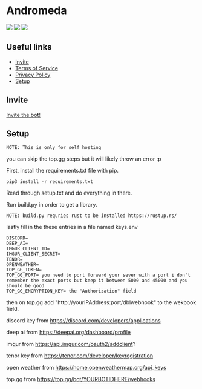 # Andromeda

<a href="https://github.com/JustTemmie/space-bot/blob/main/LICENSE"><img src="https://img.shields.io:/github/license/JustTemmie/space-bot?color=informational"></img></a>
<a href="https://github.com/JustTemmie/space-bot/issues"><img src="https://img.shields.io:/github/issues/JustTemmie/space-bot?color=important"></img></a>
<a href="https://twitter.com/intent/tweet?text=Wow:&url=https%3A%2F%2Fgithub.com%2FJustTemmie%2Fspace-bot"><img src="https://img.shields.io:/twitter/url?style=social&url=https%3A%2F%2Fgithub.com%2FJustTemmie%2Fspace-bot"></img></a>

## Useful links
- [Invite](#invite)
- [Terms of Service](service.md)
- [Privacy Policy](privacy-policy.md)
- [Setup](#setup)


## Invite

<a href="https://discord.com/oauth2/authorize?client_id=870019731527204875&permissions=1541842332758&scope=bot%20applications.commands">
  Invite the bot!
</a>
<br/>

##  Setup
`NOTE: This is only for self hosting`

you can skip the top.gg steps but it will likely throw an error :p

First, install the requirements.txt file with pip.

`pip3 install -r requirements.txt`

Read through setup.txt and do everything in there.

Run build.py in order to get a library.

`NOTE: build.py requries rust to be installed https://rustup.rs/`

lastly fill in the these entries in a file named keys.env

```
DISCORD=
DEEP_AI=
IMGUR_CLIENT_ID=
IMGUR_CLIENT_SECRET=
TENOR=
OPENWEATHER=
TOP_GG_TOKEN=
TOP_GG_PORT= you need to port forward your sever with a port i don't remember the exact ports but keep it between 5000 and 45000 and you should be good
TOP_GG_ENCRYPTION_KEY= the "Authorization" field
```


then on top.gg add "http://yourIPAddress:port/dblwebhook" to the wekbook field.

discord key from https://discord.com/developers/applications

deep ai from https://deepai.org/dashboard/profile

imgur from https://api.imgur.com/oauth2/addclient?

tenor key from https://tenor.com/developer/keyregistration

open weather from https://home.openweathermap.org/api_keys

top.gg from https://top.gg/bot/YOURBOTIDHERE/webhooks
